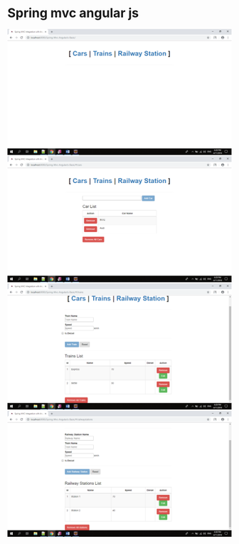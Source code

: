 # Spring  mvc angular js

<img src="https://github.com/Sudarshan-Gowda/Spring-Mvc-AngularJs-Basic/blob/master/docs/Picture1.png"/>
<img src="https://github.com/Sudarshan-Gowda/Spring-Mvc-AngularJs-Basic/blob/master/docs/Picture2.png"/>
<img src="https://github.com/Sudarshan-Gowda/Spring-Mvc-AngularJs-Basic/blob/master/docs/Picture3.png"/>
<img src="https://github.com/Sudarshan-Gowda/Spring-Mvc-AngularJs-Basic/blob/master/docs/Picture4.png"/>
